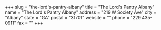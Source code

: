 +++
slug = "the-lord's-pantry-albany"
title = "The Lord's Pantry Albany"
name = "The Lord's Pantry Albany"
address = "219 W Society Ave"
city = "Albany"
state = "GA"
postal = "31701"
website = ""
phone = "229 435-0911"
fax = ""
+++

